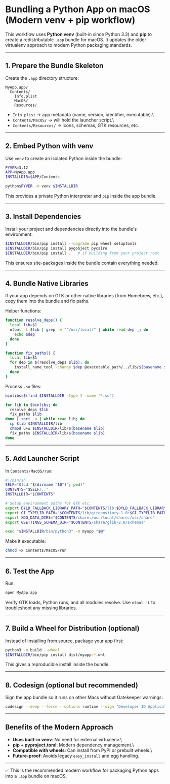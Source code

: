 # Bundling a Python App on macOS (Modern venv + pip workflow)

This workflow uses **Python venv** (built-in since Python 3.3) and
**pip** to create a redistributable `.app` bundle for macOS. It updates
the older virtualenv approach to modern Python packaging standards.

------------------------------------------------------------------------

## 1. Prepare the Bundle Skeleton

Create the `.app` directory structure:

    MyApp.app/
      Contents/
        Info.plist
        MacOS/
        Resources/

-   `Info.plist` → app metadata (name, version, identifier,
    executable).\
-   `Contents/MacOS/` → will hold the launcher script.\
-   `Contents/Resources/` → icons, schemas, GTK resources, etc.

------------------------------------------------------------------------

## 2. Embed Python with venv

Use `venv` to create an isolated Python inside the bundle:

``` bash
PYVER=3.12
APP=MyApp.app
INSTALLDIR=$APP/Contents

python$PYVER -m venv $INSTALLDIR
```

This provides a private Python interpreter and `pip` inside the app
bundle.

------------------------------------------------------------------------

## 3. Install Dependencies

Install your project and dependencies directly into the bundle's
environment:

``` bash
$INSTALLDIR/bin/pip install --upgrade pip wheel setuptools
$INSTALLDIR/bin/pip install pygobject pycairo
$INSTALLDIR/bin/pip install .   # if building from your project root
```

This ensures site-packages inside the bundle contain everything needed.

------------------------------------------------------------------------

## 4. Bundle Native Libraries

If your app depends on GTK or other native libraries (from Homebrew,
etc.), copy them into the bundle and fix paths.

Helper functions:

``` bash
function resolve_deps() {
  local lib=$1
  otool -L $lib | grep -e "^/usr/local/" | while read dep _; do
    echo $dep
  done
}

function fix_paths() {
  local lib=$1
  for dep in $(resolve_deps $lib); do
    install_name_tool -change $dep @executable_path/../lib/$(basename $dep) $lib
  done
}
```

Process `.so` files:

``` bash
binlibs=$(find $INSTALLDIR -type f -name '*.so')

for lib in $binlibs; do
  resolve_deps $lib
  fix_paths $lib
done | sort -u | while read lib; do
  cp $lib $INSTALLDIR/lib
  chmod u+w $INSTALLDIR/lib/$(basename $lib)
  fix_paths $INSTALLDIR/lib/$(basename $lib)
done
```

------------------------------------------------------------------------

## 5. Add Launcher Script

In `Contents/MacOS/run`:

``` bash
#!/bin/sh
SELF="$(cd "$(dirname "$0")"; pwd)"
CONTENTS="$SELF/.."
INSTALLDIR="$CONTENTS"

# Setup environment paths for GTK etc.
export DYLD_FALLBACK_LIBRARY_PATH="$CONTENTS/lib:$DYLD_FALLBACK_LIBRARY_PATH"
export GI_TYPELIB_PATH="$CONTENTS/lib/girepository-1.0:$GI_TYPELIB_PATH"
export XDG_DATA_DIRS="$CONTENTS/share:/usr/local/share:/usr/share"
export GSETTINGS_SCHEMA_DIR="$CONTENTS/share/glib-2.0/schemas"

exec "$INSTALLDIR/bin/python3" -m myapp "$@"
```

Make it executable:

``` bash
chmod +x Contents/MacOS/run
```

------------------------------------------------------------------------

## 6. Test the App

Run:

``` bash
open MyApp.app
```

Verify GTK loads, Python runs, and all modules resolve. Use `otool -L`
to troubleshoot any missing libraries.

------------------------------------------------------------------------

## 7. Build a Wheel for Distribution (optional)

Instead of installing from source, package your app first:

``` bash
python3 -m build --wheel
$INSTALLDIR/bin/pip install dist/myapp-*.whl
```

This gives a reproducible install inside the bundle.

------------------------------------------------------------------------

## 8. Codesign (optional but recommended)

Sign the app bundle so it runs on other Macs without Gatekeeper
warnings:

``` bash
codesign --deep --force --options runtime --sign "Developer ID Application: Your Name (TEAMID)" --timestamp MyApp.app
```

------------------------------------------------------------------------

## Benefits of the Modern Approach

-   **Uses built-in venv**: No need for external virtualenv.\
-   **pip + pyproject.toml**: Modern dependency management.\
-   **Compatible with wheels**: Can install from PyPI or prebuilt
    wheels.\
-   **Future-proof**: Avoids legacy `easy_install` and egg handling.

------------------------------------------------------------------------

✅ This is the recommended modern workflow for packaging Python apps
into a `.app` bundle on macOS.
